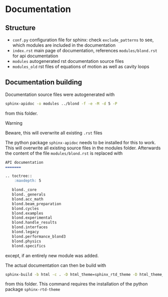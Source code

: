 Documentation
=============

Structure
---------
- `conf.py` configuration file for sphinx: check `exclude_patterns` to see, which modules are included in the documentation
- `index.rst` main page of documentation, references `modules/blond.rst` for api documentation
- `modules` autogenerated rst documentation source files
- `modules_old` rst files of equations of motion as well as cavity loops


Documentation building
----------------------
Documentation source files were autogenerated with 
```bash
sphinx-apidoc -o modules ../blond -f -e -M -d 5 -P
```
from this folder.

> [!WARNING]
> Beware, this will overwrite all existing `.rst` files

The python package `sphinx-apidoc` needs to be installed for this to work.
This will overwrite all existing source files in the modules folder. 
Afterwards the content of the file `modules/blond.rst` is replaced with
```markdown
API documentation
=======

.. toctree::
    :maxdepth: 5

   blond._core
   blond._generals
   blond.acc_math
   blond.beam_preparation
   blond.cycles
   blond.examples
   blond.experimental
   blond.handle_results
   blond.interfaces
   blond.legacy
   blond.performance_blond3
   blond.physics
   blond.specifics
```
except, if an entirely new module was added.

The actual documentation can then be build with  
```bash
sphinx-build -b html -c . -D html_theme=sphinx_rtd_theme -D html_theme_options.navigation_depth=5 . .\_build\html
```
from this folder. This command requires the installation of the python package `sphinx-rtd-theme`


